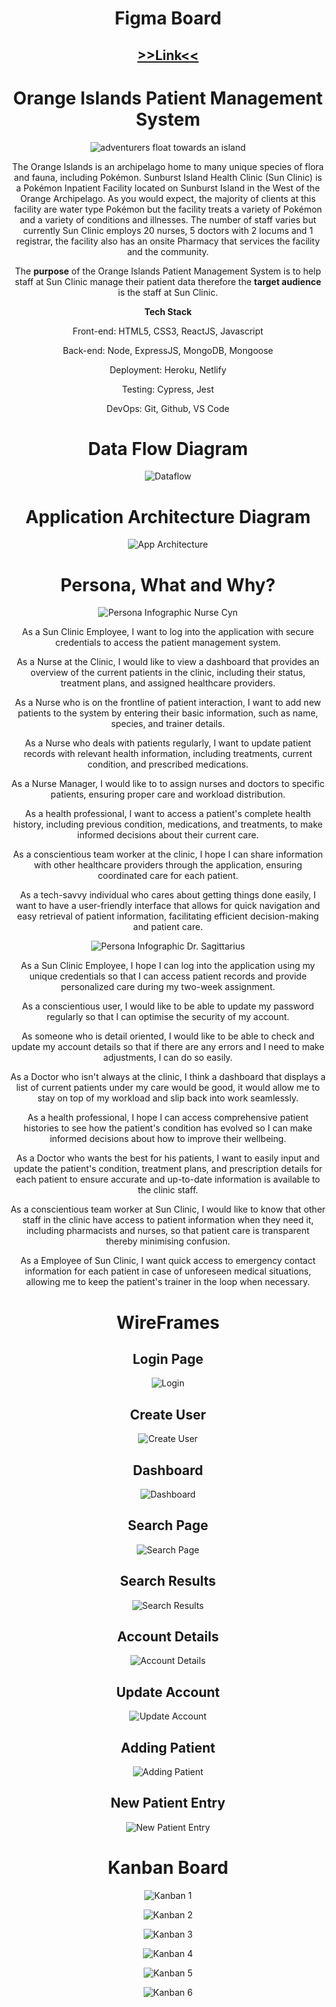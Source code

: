 <div align="center">

# Figma Board

## [>>Link<<](https://www.figma.com/file/eRReFEEx94JEL5tPjz2szg/Orange-Islands-PMS?type=design&node-id=0%3A1&mode=design&t=85QEwsddastgHguc-1)

# Orange Islands Patient Management System

![adventurers float towards an island](./src/assets/Sunburst_Island.png)

The Orange Islands is an archipelago home to many unique species of flora and fauna, including Pokémon.
Sunburst Island Health Clinic (Sun Clinic) is a Pokémon Inpatient Facility located on Sunburst Island in the West of the Orange Archipelago.
As you would expect, the majority of clients at this facility are water type Pokémon but the facility treats a variety of Pokémon and a variety of conditions and illnesses. The number of staff varies but currently Sun Clinic employs 20 nurses, 5 doctors with 2 locums and 1 registrar, the facility also has an onsite Pharmacy that services the facility and the community.

The **purpose** of the Orange Islands Patient Management System is to help staff at Sun Clinic manage their patient data therefore the **target audience** is the staff at Sun Clinic.

**Tech Stack**

Front-end: HTML5, CSS3, ReactJS, Javascript

Back-end: Node, ExpressJS, MongoDB, Mongoose

Deployment: Heroku, Netlify

Testing: Cypress, Jest

DevOps: Git, Github, VS Code

# Data Flow Diagram

![Dataflow](./src/assets/Data-Flow-Diagram.drawio.png)

# Application Architecture Diagram

![App Architecture](./src/assets/App-Architecture-Diagram.drawio.png)

# Persona, What and Why?

![Persona Infographic Nurse Cyn](./src/assets/Persona%20-%20Nurse%20Cynical.png)

As a Sun Clinic Employee, I want to log into the application with secure credentials to access the patient management system.

As a Nurse at the Clinic, I would like to view a dashboard that provides an overview of the current patients in the clinic, including their status, treatment plans, and assigned healthcare providers.

As a Nurse who is on the frontline of patient interaction, I want to add new patients to the system by entering their basic information, such as name, species, and trainer details.

As a Nurse who deals with patients regularly, I want to update patient records with relevant health information, including treatments, current condition, and prescribed medications.

As a Nurse Manager, I would like to to assign nurses and doctors to specific patients, ensuring proper care and workload distribution.

As a health professional, I want to access a patient's complete health history, including previous condition, medications, and treatments, to make informed decisions about their current care.

As a conscientious team worker at the clinic, I hope I can share information with other healthcare providers through the application, ensuring coordinated care for each patient.

As a tech-savvy individual who cares about getting things done easily, I want to have a user-friendly interface that allows for quick navigation and easy retrieval of patient information, facilitating efficient decision-making and patient care.

![Persona Infographic Dr. Sagittarius](./src/assets/Persona%20-%20Dr%20Saggitarius.png)

As a Sun Clinic Employee, I hope I can log into the application using my unique credentials so that I can access patient records and provide personalized care during my two-week assignment.

As a conscientious user, I would like to be able to update my password regularly so that I can optimise the security of my account.

As someone who is detail oriented, I would like to be able to check and update my account details so that if there are any errors and I need to make adjustments, I can do so easily. 

As a Doctor who isn't always at the clinic, I think a dashboard that displays a list of current patients under my care would be good, it would allow me to stay on top of my workload and slip back into work seamlessly.

As a health professional, I hope I can access comprehensive patient histories to see how the patient's condition has evolved so I can make informed decisions about how to improve their wellbeing.

As a Doctor who wants the best for his patients, I want to easily input and update the patient's condition, treatment plans, and prescription details for each patient to ensure accurate and up-to-date information is available to the clinic staff.

As a conscientious team worker at Sun Clinic, I would like to know that other staff in the clinic have access to patient information when they need it, including pharmacists and nurses, so that patient care is transparent thereby minimising confusion.

As a Employee of Sun Clinic, I want quick access to emergency contact information for each patient in case of unforeseen medical situations, allowing me to keep the patient's trainer in the loop when necessary.

# WireFrames

## Login Page

![Login](./src/assets/WireFrames/Login%20Page.png)

## Create User

![Create User](./src/assets/WireFrames/New%20User.png)

## Dashboard

![Dashboard](./src/assets/WireFrames/Dashboard.png)

## Search Page

![Search Page](./src/assets/WireFrames/Search%20Page.png)

## Search Results

![Search Results](./src/assets/WireFrames/Search%20Results.png)

## Account Details

![Account Details](./src/assets/WireFrames/Account%20Details.png)

##  Update Account

![Update Account](./src/assets/WireFrames/Update%20Account.png)

## Adding Patient

![Adding Patient](./src/assets/WireFrames/Adding%20Patient.png)

## New Patient Entry

![New Patient Entry](./src/assets/WireFrames/New%20Patient%20Entry.png)

# Kanban Board

![Kanban 1](./src/KanbanScreenshots/Screenshot%20Day%201.png)

![Kanban 2](./src/KanbanScreenshots/Screenshot%20Day%202.png)

![Kanban 3](./src/KanbanScreenshots/Screenshot%20Day%203.png)

![Kanban 4](./src/KanbanScreenshots/Screenshot%20Day%203%20-%20Wireframe.png)

![Kanban 5](./src/KanbanScreenshots/Screenshot%20Day%204.png)

![Kanban 6](./src/KanbanScreenshots/Screenshot%20Day%205.png)
 </div>


